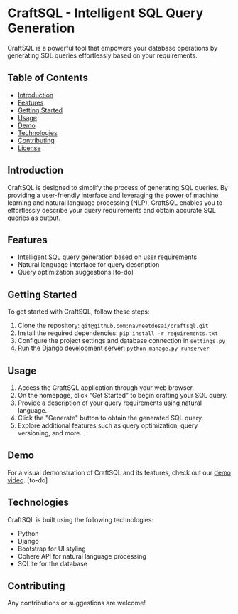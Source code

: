 # CraftSQL - Intelligent SQL Query Generation

CraftSQL is a powerful tool that empowers your database operations by generating SQL queries effortlessly based on your requirements.

## Table of Contents

- [Introduction](#introduction)
- [Features](#features)
- [Getting Started](#getting-started)
- [Usage](#usage)
- [Demo](#demo)
- [Technologies](#technologies)
- [Contributing](#contributing)
- [License](#license)

## Introduction

CraftSQL is designed to simplify the process of generating SQL queries. By providing a user-friendly interface and leveraging the power of machine learning and natural language processing (NLP), CraftSQL enables you to effortlessly describe your query requirements and obtain accurate SQL queries as output.

## Features

- Intelligent SQL query generation based on user requirements
- Natural language interface for query description
- Query optimization suggestions [to-do]

## Getting Started

To get started with CraftSQL, follow these steps:

1. Clone the repository: `git@github.com:navneetdesai/craftsql.git`
2. Install the required dependencies: `pip install -r requirements.txt`
3. Configure the project settings and database connection in `settings.py`
4. Run the Django development server: `python manage.py runserver`

## Usage

1. Access the CraftSQL application through your web browser.
2. On the homepage, click "Get Started" to begin crafting your SQL query.
3. Provide a description of your query requirements using natural language.
4. Click the "Generate" button to obtain the generated SQL query.
5. Explore additional features such as query optimization, query versioning, and more.

## Demo

For a visual demonstration of CraftSQL and its features, check out our [demo video](). [to-do]

## Technologies

CraftSQL is built using the following technologies:

- Python
- Django
- Bootstrap for UI styling
- Cohere API for natural language processing
- SQLite for the database

## Contributing

Any contributions or suggestions are welcome!
